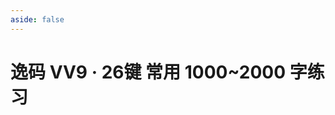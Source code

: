 ```yaml
---
aside: false
---
```

<script setup>
import Train from "@/train/HanziTrain.vue"
</script>
# 逸码 VV9 · 26键 常用 1000~2000 字练习

<Train name="vv9_26_danzi" zigenJson="/vv9-26/zigen.json" chaiJson="/vv9-26/chaifen.json" :range="[1000,2000]" />